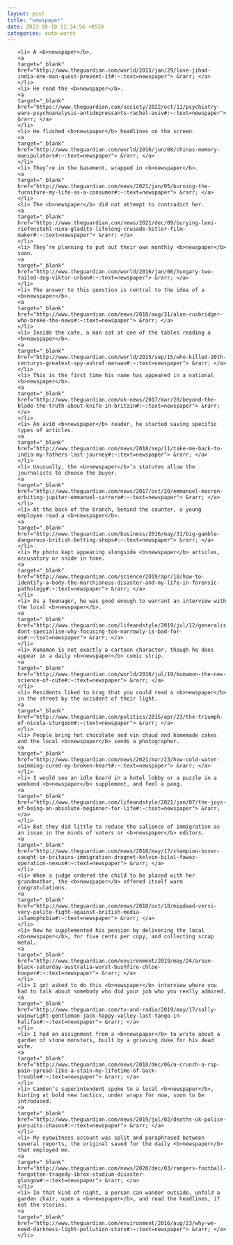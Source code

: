 ```yaml
---
layout: post
title: "newspaper"
date: 2023-10-10 12:34:56 +0530
categories: auto-words
---
```

<ol>

    <li> A <b>newspaper</b>.
    <a 
    target="_blank" 
    href="http://www.theguardian.com/world/2015/jan/29/love-jihad-india-one-man-quest-prevent-it#:~:text=newspaper"> &rarr; </a>
    </li>
    <li> He read the <b>newspaper</b>.
    <a 
    target="_blank" 
    href="https://www.theguardian.com/society/2022/oct/11/psychiatry-wars-psychoanalysis-antidepressants-rachel-aviv#:~:text=newspaper"> &rarr; </a>
    </li>
    <li> He flashed <b>newspaper</b> headlines on the screen.
    <a 
    target="_blank" 
    href="http://www.theguardian.com/world/2016/jun/08/chinas-memory-manipulators#:~:text=newspaper"> &rarr; </a>
    </li>
    <li> They’re in the basement, wrapped in <b>newspaper</b>.
    <a 
    target="_blank" 
    href="http://www.theguardian.com/news/2021/jan/05/burning-the-furniture-my-life-as-a-consumer#:~:text=newspaper"> &rarr; </a>
    </li>
    <li> The <b>newspaper</b> did not attempt to contradict her.
    <a 
    target="_blank" 
    href="https://www.theguardian.com/news/2021/dec/09/burying-leni-riefenstahl-nina-gladitz-lifelong-crusade-hitler-film-maker#:~:text=newspaper"> &rarr; </a>
    </li>
    <li> They’re planning to put out their own monthly <b>newspaper</b> soon.
    <a 
    target="_blank" 
    href="http://www.theguardian.com/world/2016/jan/06/hungary-two-tailed-dog-viktor-orban#:~:text=newspaper"> &rarr; </a>
    </li>
    <li> The answer to this question is central to the idea of a <b>newspaper</b>.
    <a 
    target="_blank" 
    href="http://www.theguardian.com/news/2018/aug/31/alan-rusbridger-who-broke-the-news#:~:text=newspaper"> &rarr; </a>
    </li>
    <li> Inside the cafe, a man sat at one of the tables reading a <b>newspaper</b>.
    <a 
    target="_blank" 
    href="http://www.theguardian.com/world/2015/sep/15/who-killed-20th-centurys-greatest-spy-ashraf-marwan#:~:text=newspaper"> &rarr; </a>
    </li>
    <li> This is the first time his name has appeared in a national <b>newspaper</b>.
    <a 
    target="_blank" 
    href="http://www.theguardian.com/uk-news/2017/mar/28/beyond-the-blade-the-truth-about-knife-in-britain#:~:text=newspaper"> &rarr; </a>
    </li>
    <li> An avid <b>newspaper</b> reader, he started saving specific types of articles.
    <a 
    target="_blank" 
    href="http://www.theguardian.com/news/2018/sep/11/take-me-back-to-india-my-fathers-last-journey#:~:text=newspaper"> &rarr; </a>
    </li>
    <li> Unusually, the <b>newspaper</b>’s statutes allow the journalists to choose the buyer.
    <a 
    target="_blank" 
    href="http://www.theguardian.com/news/2017/oct/20/emmanuel-macron-orbiting-jupiter-emmanuel-carrere#:~:text=newspaper"> &rarr; </a>
    </li>
    <li> At the back of the branch, behind the counter, a young employee read a <b>newspaper</b>.
    <a 
    target="_blank" 
    href="http://www.theguardian.com/business/2016/may/31/big-gamble-dangerous-british-betting-shops#:~:text=newspaper"> &rarr; </a>
    </li>
    <li> My photo kept appearing alongside <b>newspaper</b> articles, accusatory or snide in tone.
    <a 
    target="_blank" 
    href="http://www.theguardian.com/science/2019/apr/18/how-to-identify-a-body-the-marchioness-disaster-and-my-life-in-forensic-pathology#:~:text=newspaper"> &rarr; </a>
    </li>
    <li> As a teenager, he was good enough to warrant an interview with the local <b>newspaper</b>.
    <a 
    target="_blank" 
    href="http://www.theguardian.com/lifeandstyle/2019/jul/12/generalise-dont-specialise-why-focusing-too-narrowly-is-bad-for-us#:~:text=newspaper"> &rarr; </a>
    </li>
    <li> Kumamon is not exactly a cartoon character, though he does appear in a daily <b>newspaper</b> comic strip.
    <a 
    target="_blank" 
    href="http://www.theguardian.com/world/2016/jul/19/kumamon-the-new-science-of-cute#:~:text=newspaper"> &rarr; </a>
    </li>
    <li> Residents liked to brag that you could read a <b>newspaper</b> in the street by the accident of their light.
    <a 
    target="_blank" 
    href="http://www.theguardian.com/politics/2015/apr/23/the-triumph-of-nicola-sturgeon#:~:text=newspaper"> &rarr; </a>
    </li>
    <li> People bring hot chocolate and vin chaud and homemade cakes and the local <b>newspaper</b> sends a photographer.
    <a 
    target="_blank" 
    href="http://www.theguardian.com/news/2021/mar/23/how-cold-water-swimming-cured-my-broken-heart#:~:text=newspaper"> &rarr; </a>
    </li>
    <li> I would see an idle board in a hotel lobby or a puzzle in a weekend <b>newspaper</b> supplement, and feel a pang.
    <a 
    target="_blank" 
    href="http://www.theguardian.com/lifeandstyle/2021/jan/07/the-joys-of-being-an-absolute-beginner-for-life#:~:text=newspaper"> &rarr; </a>
    </li>
    <li> But they did little to reduce the salience of immigration as an issue in the minds of voters or <b>newspaper</b> editors.
    <a 
    target="_blank" 
    href="http://www.theguardian.com/news/2018/may/17/champion-boxer-caught-in-britains-immigration-dragnet-kelvin-bilal-fawaz-operation-nexus#:~:text=newspaper"> &rarr; </a>
    </li>
    <li> When a judge ordered the child to be placed with her grandmother, the <b>newspaper</b> offered itself warm congratulations.
    <a 
    target="_blank" 
    href="http://www.theguardian.com/news/2018/oct/18/miqdaad-versi-very-polite-fight-against-british-media-islamophobia#:~:text=newspaper"> &rarr; </a>
    </li>
    <li> Now he supplemented his pension by delivering the local <b>newspaper</b>, for five cents per copy, and collecting scrap metal.
    <a 
    target="_blank" 
    href="http://www.theguardian.com/environment/2019/may/24/arson-black-saturday-australia-worst-bushfire-chloe-hooper#:~:text=newspaper"> &rarr; </a>
    </li>
    <li> I got asked to do this <b>newspaper</b> interview where you had to talk about somebody who did your job who you really admired.
    <a 
    target="_blank" 
    href="http://www.theguardian.com/tv-and-radio/2019/may/17/sally-wainwright-gentleman-jack-happy-valley-last-tango-in-halifax#:~:text=newspaper"> &rarr; </a>
    </li>
    <li> I had an assignment from a <b>newspaper</b> to write about a garden of stone monsters, built by a grieving duke for his dead wife.
    <a 
    target="_blank" 
    href="http://www.theguardian.com/news/2018/dec/06/a-crunch-a-rip-pain-spread-like-a-stain-my-lifetime-of-back-trouble#:~:text=newspaper"> &rarr; </a>
    </li>
    <li> Camden’s superintendent spoke to a local <b>newspaper</b>, hinting at bold new tactics, under wraps for now, soon to be introduced.
    <a 
    target="_blank" 
    href="http://www.theguardian.com/news/2019/jul/02/deaths-uk-police-pursuits-chases#:~:text=newspaper"> &rarr; </a>
    </li>
    <li> My eyewitness account was split and paraphrased between several reports, the original saved for the daily <b>newspaper</b> that employed me.
    <a 
    target="_blank" 
    href="http://www.theguardian.com/news/2020/dec/03/rangers-football-forgotten-tragedy-ibrox-stadium-disaster-glasgow#:~:text=newspaper"> &rarr; </a>
    </li>
    <li> In that kind of night, a person can wander outside, unfold a garden chair, open a <b>newspaper</b>, and read the headlines, if not the stories.
    <a 
    target="_blank" 
    href="http://www.theguardian.com/environment/2016/aug/23/why-we-need-darkness-light-pollution-stars#:~:text=newspaper"> &rarr; </a>
    </li>
